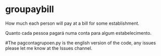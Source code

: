 # groupaybill
How much each person will pay at a bill for some establishment. 

Quanto cada pessoa pagará numa conta para algum estabelecimento.

#The pagcontagrupoen.py is the english version of the code, any issues please let me know at the Issues channel.
